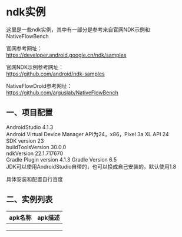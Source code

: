# ndk实例
这里是一些ndk实例，其中有一部分是参考来自官网NDK示例和NativeFlowBench  

官网参考网址：  
https://developer.android.google.cn/ndk/samples  

官网NDK示例参考网址：  
https://github.com/android/ndk-samples  

NativeFlowDroid参考网址：  
https://github.com/arguslab/NativeFlowBench  


## 一、项目配置  

AndroidStudio 4.1.3  
Android Virtual Device Manager API为24，x86，Pixel 3a XL API 24  
SDK version 23  
buildToolsVersion 30.0.0  
ndkVersion 22.1.717670  
Gradle Plugin version 4.1.3 Gradle Version 6.5  
JDK可以使用AndroidStudio自带的，也可以换成自己安装的，默认使用1.8  

具体安装和配置自行百度  

## 二、实例列表

|  apk名称    |  apk描述    |
| ---- | ---- | 
|      |      |
|      |      |
|      |      |

